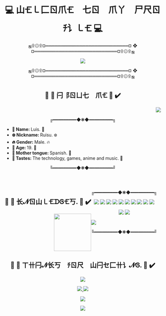 <body>
  
  <div>
    <h1 align="center"> 💻 山🝗㇄⼕ㄖ爪🝗 七ㄖ 爪丫 尸尺ㄖﾁ讠㇄🝗 💻  </h1>
    <p align="center"> ஜ۩۞۩¤═══════════════════════════¤ ❖ ¤═══════════════════════════¤۩۞۩ஜ </p>
    <p align="center">
      <img src="https://user-images.githubusercontent.com/93040363/149045061-5daa6ccc-c2a6-45f0-8fb7-82f2755e32b5.gif" style=""/>
    </p>
    <p align="center"> ஜ۩۞۩¤═══════════════════════════¤ ❖ ¤═══════════════════════════¤۩۞۩ஜ </p>
  </div>
  
  <div>
    <h2 align="center"> 🔘 🗼 闩⻏ㄖㄩ七 爪🝗 🗼 ✔️ </h2>
    <img src="https://c.tenor.com/E5ZvfSABuQUAAAAC/work-surprise.gif" align="right"/>
    <br/>
    <p align="center"> ╔━━━━━━━━━◆❃◆━━━━━━━━━╗ </p>
    <ul>
      <li> <b> 👻 Name: </b> Luis. 👻 </li>
      <li> <b> ❄️ Nickname: </b> Ruisu. ❄️ </li>
      <li> <b> 🔥 Gender: </b> Male. 🔥 </li>
      <li> <b> 💢 Age: </b> 19. 💢 </li>
      <li> <b> 👅 Mother tongue: </b> Spanish. 👅 </li>
      <li> <b> 🤟 Tastes: </b> The technology, games, anime and music. 🤟 </li>
    </ul>
    <p align="center"> ╚━━━━━━━━━◆❃◆━━━━━━━━━╝ </p>
    <br/>
    <br/>
  </div>
  
  <div style="display: flex;">
    <div>
      <h2 align="center"> 🔘 🧠 长𝓝ㄖ山㇄🝗ᗪᎶ🝗丂. 🧠 ✔️ </h2>
      <img width="120px" src="https://c.tenor.com/VrUxJZFdmIsAAAAC/anime-excited.gif" align="right"/>
    </div>
    <div>
      <p align="center"> ╔━━━━━━━━━◆❃◆━━━━━━━━━╗ </p>
      <p align="center">
        <img src="https://img.shields.io/static/v1?label=&message=JavaScript&color=F7DF1El&style=for-the-badge&logo=javascript"/> 
        <img src="https://img.shields.io/static/v1?label=&message=Java&color=007396&style=for-the-badge&logo=java"/> 
        <img src="https://img.shields.io/static/v1?label=&message=React&color=informational&style=for-the-badge&logo=React"/>
        <img src="https://img.shields.io/static/v1?label=&message=JQuery&color=0769AD&style=for-the-badge&logo=JQuery"/> 
        <img src="https://img.shields.io/static/v1?label=&message=Bootstrap&color=success&style=for-the-badge&logo=Bootstrap"/> 
        <img src="https://img.shields.io/static/v1?label=&message=SpringFrameWork&color=informational&style=for-the-badge&logo=Spring"/>  
        <img src="https://img.shields.io/static/v1?label=&message=Oracle&color=F80000&style=for-the-badge&logo=oracle"/> 
        <img src="https://img.shields.io/static/v1?label=&message=MySql&color=blueviolet&style=for-the-badge&logo=MySql"/>  
        <img src="https://img.shields.io/static/v1?label=&message=MongoDB&color=informational&style=for-the-badge&logo=MongoDB"/> 
        <img src="https://img.shields.io/static/v1?label=&message=Git&color=success&style=for-the-badge&logo=Git"/>
      </p>
      <p align="center">
        <img src="https://img.shields.io/static/v1?label=&message=PremierePro&color=informational&style=for-the-badge&logo=AdobePremierePro"/>
        <img src="https://img.shields.io/static/v1?label=&message=AfterEffects&color=informational&style=for-the-badge&logo=AdobeAfterEffects"/>
      </p>  
      <p><img src="https://github-readme-stats.vercel.app/api/top-langs/?username=RuisuEurimonio&layout=compact&theme=tokyonight"/></p>
      <p align="center"> ╚━━━━━━━━━◆❃◆━━━━━━━━━╝ </p>
    </div>
    <br/>
  </div>
 
  <div>
    <h2 align="center"> 🔘 🚀 ㄒ卄闩𝓝长丂 ﾁㄖ尺 山闩セ⼕卄讠𝓝Ꮆ. 🚀 ✔️ </h2>
    <p align="center"> <img src="https://c.tenor.com/rza_O7Gdk9UAAAAC/anime-bye.gif"/> </p>
    <p align="center">
    <a href="https://www.linkedin.com/in/luis-felipe-linares-perdomo/" target="_blank" align="center"> <img src="https://img.shields.io/static/v1?label=&message=LinkedIn&color=0A66C2&style=for-the-badge&logo=Linkedin&"/> </a>
    <a href="https://www.youtube.com/channel/UCFvky9iVzvGlPCcJvv2NZbw" target="_blank" align="center"> <img src="https://img.shields.io/static/v1?label=&message=Youtube&color=FF0000&style=for-the-badge&logo=youtube"/> </a>
    </p>
    <p align="center"> <img src="https://readme-typing-svg.herokuapp.com?color=%2336BCF7&center=true&vCenter=true&lines=This+is+only+the+beginning;of+something+really;big.+.+."> </p>
    <p align="center"> <img src="https://profile-counter.glitch.me/RuisuEurimonio/count.svg"> </p>
  </div>
  
</body>

